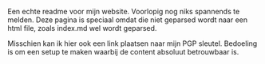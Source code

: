 Een echte readme voor mijn website.
Voorlopig nog niks spannends te melden.
Deze pagina is speciaal omdat die niet geparsed wordt naar een html file, zoals index.md wel wordt geparsed.

Misschien kan ik hier ook een link plaatsen naar mijn PGP sleutel.
Bedoeling is om een setup te maken waarbij de content absoluut betrouwbaar is.
